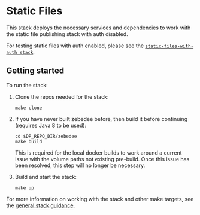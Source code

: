 # Static Files

This stack deploys the necessary services and dependencies to work with the static file publishing stack with auth disabled.

For testing static files with auth enabled, please see the [`static-files-with-auth stack`](../static-files-with-auth/).

## Getting started

To run the stack:

1. Clone the repos needed for the stack:

   ```shell
   make clone
   ```

2. If you have never built zebedee before, then build it before continuing (requires Java 8 to be used):

   ```shell
   cd $DP_REPO_DIR/zebedee
   make build
   ```

   This is required for the local docker builds to work around a current issue with the volume paths not existing pre-build. Once this issue has been resolved, this step will no longer be necessary.

3. Build and start the stack:

   ```shell
   make up
   ```

For more information on working with the stack and other make targets, see the [general stack guidance](../README.md#general-guidance-for-each-stack).
